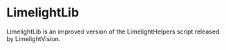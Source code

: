 # LimelightLib
LimelightLib is an improved version of the LimelightHelpers script released by LimelightVision.
